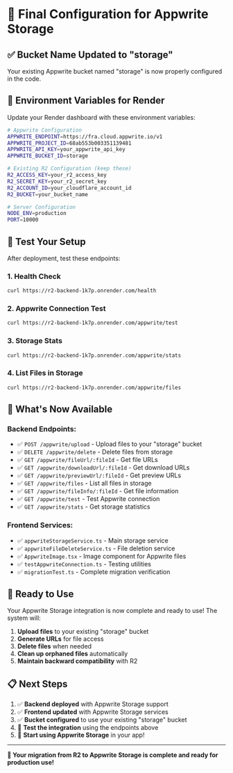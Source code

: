 # 🎯 Final Configuration for Appwrite Storage

## ✅ **Bucket Name Updated to "storage"**

Your existing Appwrite bucket named "storage" is now properly configured in the code.

## 🔧 **Environment Variables for Render**

Update your Render dashboard with these environment variables:

```bash
# Appwrite Configuration
APPWRITE_ENDPOINT=https://fra.cloud.appwrite.io/v1
APPWRITE_PROJECT_ID=68ab553b003351139481
APPWRITE_API_KEY=your_appwrite_api_key
APPWRITE_BUCKET_ID=storage

# Existing R2 Configuration (keep these)
R2_ACCESS_KEY=your_r2_access_key
R2_SECRET_KEY=your_r2_secret_key
R2_ACCOUNT_ID=your_cloudflare_account_id
R2_BUCKET=your_bucket_name

# Server Configuration
NODE_ENV=production
PORT=10000
```

## 🧪 **Test Your Setup**

After deployment, test these endpoints:

### **1. Health Check**
```bash
curl https://r2-backend-1k7p.onrender.com/health
```

### **2. Appwrite Connection Test**
```bash
curl https://r2-backend-1k7p.onrender.com/appwrite/test
```

### **3. Storage Stats**
```bash
curl https://r2-backend-1k7p.onrender.com/appwrite/stats
```

### **4. List Files in Storage**
```bash
curl https://r2-backend-1k7p.onrender.com/appwrite/files
```

## 🎉 **What's Now Available**

### **Backend Endpoints:**
- ✅ `POST /appwrite/upload` - Upload files to your "storage" bucket
- ✅ `DELETE /appwrite/delete` - Delete files from storage
- ✅ `GET /appwrite/fileUrl/:fileId` - Get file URLs
- ✅ `GET /appwrite/downloadUrl/:fileId` - Get download URLs
- ✅ `GET /appwrite/previewUrl/:fileId` - Get preview URLs
- ✅ `GET /appwrite/files` - List all files in storage
- ✅ `GET /appwrite/fileInfo/:fileId` - Get file information
- ✅ `GET /appwrite/test` - Test Appwrite connection
- ✅ `GET /appwrite/stats` - Get storage statistics

### **Frontend Services:**
- ✅ `appwriteStorageService.ts` - Main storage service
- ✅ `appwriteFileDeleteService.ts` - File deletion service
- ✅ `AppwriteImage.tsx` - Image component for Appwrite files
- ✅ `testAppwriteConnection.ts` - Testing utilities
- ✅ `migrationTest.ts` - Complete migration verification

## 🚀 **Ready to Use**

Your Appwrite Storage integration is now complete and ready to use! The system will:

1. **Upload files** to your existing "storage" bucket
2. **Generate URLs** for file access
3. **Delete files** when needed
4. **Clean up orphaned files** automatically
5. **Maintain backward compatibility** with R2

## 📋 **Next Steps**

1. ✅ **Backend deployed** with Appwrite Storage support
2. ✅ **Frontend updated** with Appwrite Storage services
3. ✅ **Bucket configured** to use your existing "storage" bucket
4. 🔄 **Test the integration** using the endpoints above
5. 🎯 **Start using Appwrite Storage** in your app!

---

**🎉 Your migration from R2 to Appwrite Storage is complete and ready for production use!**

